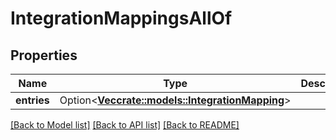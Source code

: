 # IntegrationMappingsAllOf

## Properties

Name | Type | Description | Notes
------------ | ------------- | ------------- | -------------
**entries** | Option<[**Vec<crate::models::IntegrationMapping>**](IntegrationMapping.md)> |  | [optional]

[[Back to Model list]](../README.md#documentation-for-models) [[Back to API list]](../README.md#documentation-for-api-endpoints) [[Back to README]](../README.md)


